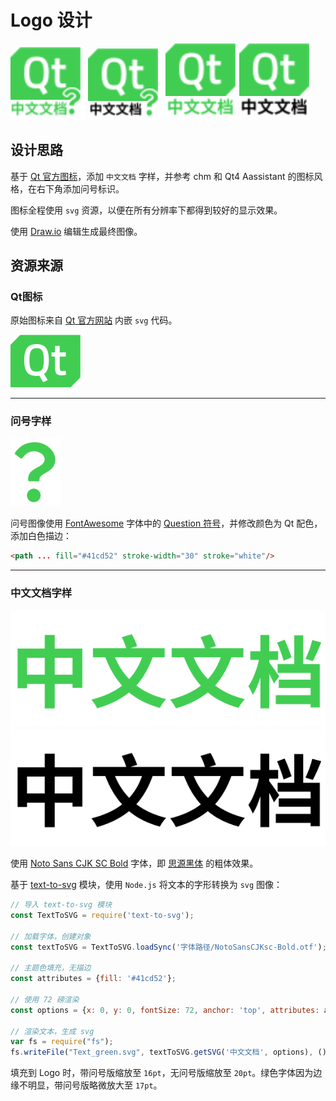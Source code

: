 # Logo 设计

![Logo_green](Logo_green.drawio.svg)
![Logo](Logo.drawio.svg)
![Logo_green_no_question](Logo_green_no_question.drawio.svg)
![Logo_no_question](Logo_no_question.drawio.svg)



## 设计思路

基于 [Qt 官方图标](www.qt.io)，添加 `中文文档` 字样，并参考 chm 和 Qt4 Aassistant 的图标风格，在右下角添加问号标识。

图标全程使用 `svg` 资源，以便在所有分辨率下都得到较好的显示效果。

使用 [Draw.io](www.draw.io) 编辑生成最终图像。



## 资源来源

### Qt图标

原始图标来自 [Qt 官方网站](www.qt.io) 内嵌 `svg` 代码。

![Qt](Qt.svg)

----

### 问号字样

<img src="Question.svg" width="81" height="108.6">

问号图像使用 [FontAwesome](http://www.fontawesome.com.cn/) 字体中的 [Question 符号](http://www.fontawesome.com.cn/icons/question/)，并修改颜色为 Qt 配色，添加白色描边：

```html
<path ... fill="#41cd52" stroke-width="30" stroke="white"/>
```

----

### 中文文档字样

![中文文档_green](Text_green.svg)
![中文文档](Text.svg)

使用 [Noto Sans CJK SC Bold](https://www.google.com/get/noto/help/cjk/) 字体，即 [思源黑体](https://github.com/adobe-fonts/source-han-sans) 的粗体效果。

基于 [text-to-svg](https://github.com/shrhdk/text-to-svg) 模块，使用 `Node.js`  将文本的字形转换为 `svg` 图像：

```javascript
// 导入 text-to-svg 模块
const TextToSVG = require('text-to-svg');

// 加载字体，创建对象
const textToSVG = TextToSVG.loadSync('字体路径/NotoSansCJKsc-Bold.otf');

// 主题色填充，无描边
const attributes = {fill: '#41cd52'};

// 使用 72 磅渲染
const options = {x: 0, y: 0, fontSize: 72, anchor: 'top', attributes: attributes};

// 渲染文本，生成 svg
var fs = require("fs");
fs.writeFile("Text_green.svg", textToSVG.getSVG('中文文档', options), () => {});
```

填充到 Logo 时，带问号版缩放至 `16pt`，无问号版缩放至 `20pt`。绿色字体因为边缘不明显，带问号版略微放大至 `17pt`。
